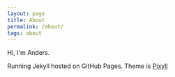 ```yaml
---
layout: page
title: About
permalink: /about/
tags: about
---
```


Hi, I'm Anders.

Running Jekyll hosted on GitHub Pages. Theme is [Pixyll](https://github.com/johnotander/pixyll)

